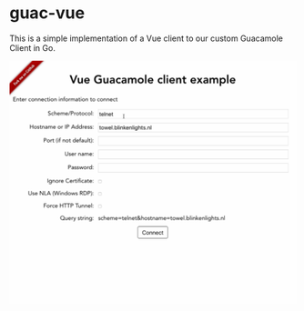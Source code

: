 # guac-vue

This is a simple implementation of a Vue client to our custom Guacamole Client in Go.

![Demo](/demo.gif?raw=true "Demo")

